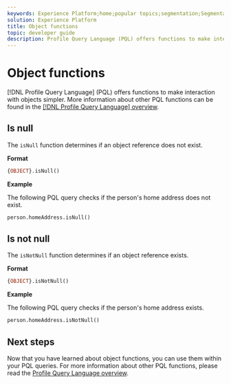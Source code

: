 ```yaml
---
keywords: Experience Platform;home;popular topics;segmentation;Segmentation;Segmentation Service;pql;PQL;Profile Query Language;object functions;object;
solution: Experience Platform
title: Object functions
topic: developer guide
description: Profile Query Language (PQL) offers functions to make interaction with objects simpler.
---
```


# Object functions

[!DNL Profile Query Language] (PQL) offers functions to make interaction with objects simpler. More information about other PQL functions can be found in the [[!DNL Profile Query Language] overview](./overview.md).

## Is null

The `isNull` function determines if an object reference does not exist.

**Format**

```sql
{OBJECT}.isNull()
```

**Example**

The following PQL query checks if the person's home address does not exist.

```sql
person.homeAddress.isNull()
```

## Is not null

The `isNotNull` function determines if an object reference exists.

**Format**

```sql
{OBJECT}.isNotNull()
```

**Example**

The following PQL query checks if the person's home address exists.

```sql
person.homeAddress.isNotNull()
```

## Next steps

Now that you have learned about object functions, you can use them within your PQL queries. For more information about other PQL functions, please read the [Profile Query Language overview](./overview.md). 